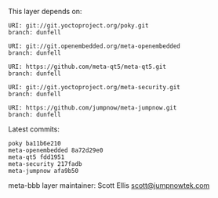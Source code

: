This layer depends on:

    URI: git://git.yoctoproject.org/poky.git
    branch: dunfell

    URI: git://git.openembedded.org/meta-openembedded
    branch: dunfell

    URI: https://github.com/meta-qt5/meta-qt5.git
    branch: dunfell

    URI: git://git.yoctoproject.org/meta-security.git
    branch: dunfell

    URI: https://github.com/jumpnow/meta-jumpnow.git
    branch: dunfell


Latest commits:

    poky ba11b6e210
    meta-openembedded 8a72d29e0
    meta-qt5 fdd1951
    meta-security 217fadb
    meta-jumpnow afa9b50


meta-bbb layer maintainer: Scott Ellis <scott@jumpnowtek.com>
